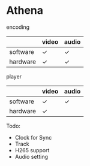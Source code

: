 # Athena

encoding

         | video | audio
-------- |------ |----
software | ✓     | ✓
hardware | ✓     | ✓

player

         | video | audio
-------- |------ |----
software | ✓     | ✓
hardware | ✓     | 

Todo:
- Clock for Sync
- Track
- H265 support
- Audio setting
